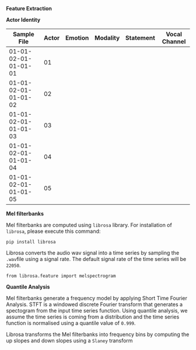 **Feature Extraction**

**Actor Identity**

| **Sample File**      | **Actor** | **Emotion** | **Modality** | **Statement** | **Vocal Channel** |
| -------------------- | --------- | ----------- | ------------ | ------------- | ----------------- |
| 01-01-02-01-01-01-01 | 01        |             |              |               |                   |
| 01-01-02-01-01-01-02 | 02        |             |              |               |                   |
| 01-01-02-01-01-01-03 | 03        |             |              |               |                   |
| 01-01-02-01-01-01-04 | 04        |             |              |               |                   |
| 01-01-02-01-01-01-05 | 05        |             |              |               |                   |

**Mel filterbanks**

Mel filterbanks are computed using `librosa` library. For installation of `librosa`, please execute this command:

`pip install librosa`

Librosa converts the audio wav signal into a time series by sampling the `.wav`file using a signal rate. The default signal rate of the time series will be `22050`. 

`from librosa.feature import melspectrogram`

**Quantile Analysis**

Mel filterbanks generate a frequency model by applying Short Time Fourier Analysis. STFT is a windowed discrete Fourier transform that generates a spectogram from the input time series function. Using quantile analysis, we assume the time series is coming from a distribution and the time series function is normalised using a quantile value of `0.999`. 

Librosa transforms the Mel filterbanks into frequency bins by computing the up slopes and down slopes using a `Slaney` transform



